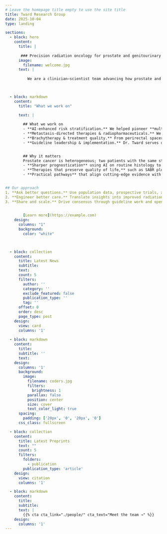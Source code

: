 ```yaml
---
# Leave the homepage title empty to use the site title
title: Tward Research Group
date: 2025-10-04
type: landing

sections:
  - block: hero
    content:
      title: |
       
       ### Precision radiation oncology for prostate and genitourinary cancers
      image:
        filename: welcome.jpg
      text: |
        
          We are a clinician–scientist team advancing how prostate and genitourinary (GU) cancers are detected, risk-stratified, and treated. Led by **Jonathan D. Tward, MD, PhD, FASTRO**—Professor of Radiation Oncology at the University of Utah and Huntsman Cancer Institute—our lab bridges AI, image-guided radiotherapy, and prospective clinical trials to deliver care that is both **more effective and less toxic**.
    


  - block: markdown
    content:
      title: "What we work on"
      
      text: |

        ## What we work on
        - **AI-enhanced risk stratification.** We helped pioneer **multimodal deep-learning models** that integrate digital pathology with clinical features to outperform conventional systems and define actionable thresholds within phase III NRG Oncology trials.
        - **Metastasis-directed therapies & radiopharmaceuticals.** We design and lead trials combining **SABR** with agents like **radium-223** to control oligometastatic disease while preserving quality of life and delaying systemic therapy.
        - **Brachytherapy & treatment quality.** From perirectal spacers and customized bolus to HDR/LDR technique optimization, we focus on interventions that **maximize tumor control and minimize side effects.**
        - **Guideline leadership & implementation.** Dr. Tward serves on **NCCN guideline panels** (prostate, bladder, penile) and resource-stratification efforts that shape standards of care globally.


        ## Why it matters
        Prostate cancer is heterogeneous; two patients with the same stage can face very different trajectories. Our research delivers:
        - **Sharper prognostication** using AI on routine histology to better match intensity of care to individual risk.
        - **Therapies that preserve quality of life,** such as SABR plus alpha-emitting radiopharmaceuticals that aim to control bone-only oligometastatic disease while postponing long-term androgen deprivation.
        - **Practical pathways** that align cutting-edge evidence with day-to-day clinical decisions through NCCN leadership.


## Our approach
1. **Ask better questions.** Use population data, prospective trials, and digital pathology to identify who benefits from which therapy.
2. **Engineer better care.** Translate insights into improved radiation planning, brachytherapy techniques, and workflow standards.
3. **Share and scale.** Drive consensus through guideline work and open collaboration with urology, medical oncology, pathology, imaging, and data science.

        
        [Learn more](https://example.com)
    design:
      columns: "1"
      background:
        color: "white"


         
  - block: collection
    content:
      title: Latest News
      subtitle:
      text:
      count: 5
      filters:
        author: ''
        category: ''
        exclude_featured: false
        publication_type: ''
        tag: ''
      offset: 0
      order: desc
      page_type: post
    design:
      view: card
      columns: '1'
  
  - block: markdown
    content:
      title:
      subtitle: ''
      text:
    design:
      columns: '1'
      background:
        image: 
          filename: coders.jpg
          filters:
            brightness: 1
          parallax: false
          position: center
          size: cover
          text_color_light: true
      spacing:
        padding: ['20px', '0', '20px', '0']
      css_class: fullscreen

  - block: collection
    content:
      title: Latest Preprints
      text: ""
      count: 5
      filters:
        folders:
          - publication
        publication_type: 'article'
    design:
      view: citation
      columns: '1'

  - block: markdown
    content:
      title:
      subtitle:
      text: |
        {{% cta cta_link="./people/" cta_text="Meet the team →" %}}
    design:
      columns: '1'
---
```

